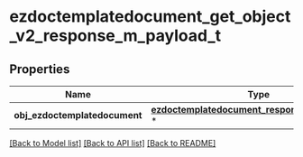 # ezdoctemplatedocument_get_object_v2_response_m_payload_t

## Properties
Name | Type | Description | Notes
------------ | ------------- | ------------- | -------------
**obj_ezdoctemplatedocument** | [**ezdoctemplatedocument_response_compound_t**](ezdoctemplatedocument_response_compound.md) \* |  | 

[[Back to Model list]](../README.md#documentation-for-models) [[Back to API list]](../README.md#documentation-for-api-endpoints) [[Back to README]](../README.md)


